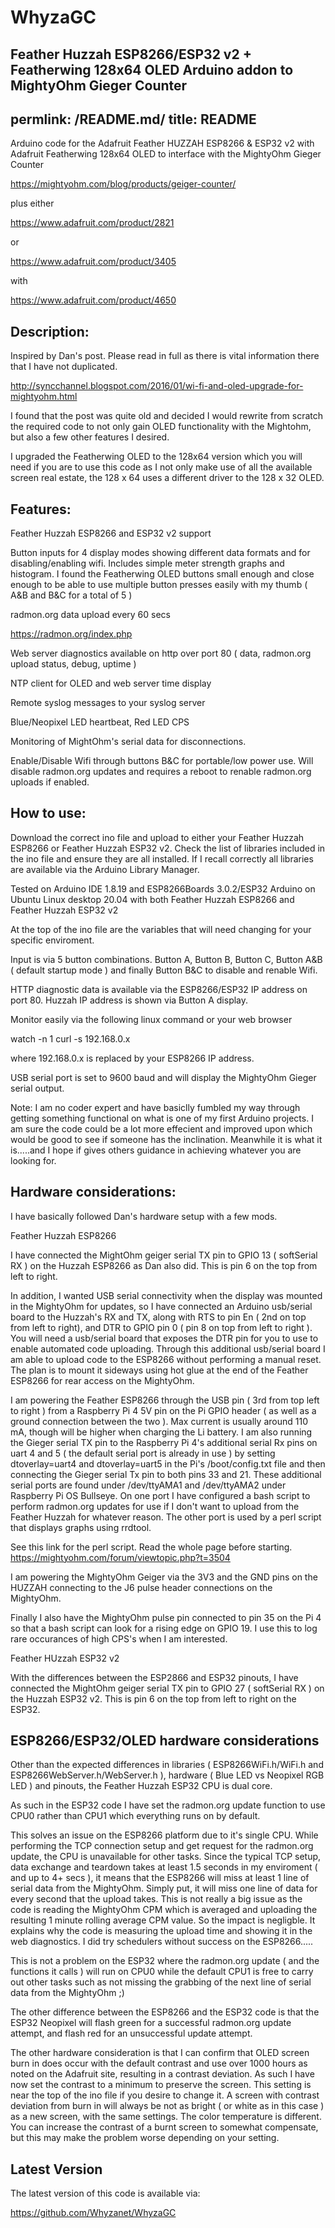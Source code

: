 # WhyzaGC
Feather Huzzah ESP8266/ESP32 v2 + Featherwing 128x64 OLED Arduino addon to MightyOhm Gieger Counter
---
permlink: /README.md/
title: README
---

Arduino code for the Adafruit Feather HUZZAH ESP8266 & ESP32 v2 with Adafruit Featherwing 128x64 OLED to interface with the MightyOhm Gieger Counter

https://mightyohm.com/blog/products/geiger-counter/

plus either

https://www.adafruit.com/product/2821

or

https://www.adafruit.com/product/3405

with 

https://www.adafruit.com/product/4650

## Description:

Inspired by Dan's post. Please read in full as there is vital information there that I have not duplicated.

http://syncchannel.blogspot.com/2016/01/wi-fi-and-oled-upgrade-for-mightyohm.html

I found that the post was quite old and decided I would rewrite from scratch the required code to not only gain OLED functionality with the Mightohm, but also a few other features I desired. 

I upgraded the Featherwing OLED to the 128x64 version which you will need if you are to use this code as I not only make use of all the available screen real estate, the 128 x 64 uses a different driver to the 128 x 32 OLED.

## Features:

Feather Huzzah ESP8266 and ESP32 v2 support

Button inputs for 4 display modes showing different data formats and for disabling/enabling wifi. Includes simple meter strength graphs and histogram. I found the Featherwing OLED buttons small enough and close enough to be able to use multiple button presses easily with my thumb ( A&B and B&C for a total of 5 )

radmon.org data upload every 60 secs

https://radmon.org/index.php

Web server diagnostics  available on http over port 80 ( data, radmon.org upload status, debug, uptime )

NTP client for OLED and web server time display

Remote syslog messages to your syslog server

Blue/Neopixel LED heartbeat, Red LED CPS

Monitoring of MightOhm's serial data for disconnections.

Enable/Disable Wifi through buttons B&C for portable/low power use. Will disable radmon.org updates and requires a reboot to renable radmon.org uploads if enabled.

## How to use:

Download the correct ino file and upload to either your Feather Huzzah ESP8266 or Feather Huzzah ESP32 v2. Check the list of libraries included in the ino file and ensure they are all installed.
If I recall correctly all libraries are available via the Arduino Library Manager.

Tested on Arduino IDE 1.8.19 and ESP8266Boards 3.0.2/ESP32 Arduino on Ubuntu Linux desktop 20.04 with both Feather Huzzah ESP8266 and Feather Huzzah ESP32 v2

At the top of the ino file are the variables that will need changing for your specific enviroment.

Input is via 5 button combinations. Button A, Button B, Button C, Button A&B ( default startup mode ) and finally Button B&C to disable and renable Wifi.

HTTP diagnostic data is available via the ESP8266/ESP32 IP address on port 80. Huzzah IP address is shown via Button A display.

Monitor easily via the following linux command or your web browser

watch -n 1 curl -s 192.168.0.x

where 192.168.0.x is replaced by your ESP8266 IP address.

USB serial port is set to 9600 baud and will display the MightyOhm Gieger serial output.

Note: I am no coder expert and have basiclly fumbled my way through getting something functional on what is one of my first Arduino projects. I am sure the code could be a lot more effecient and improved upon which would be good to see if someone has the inclination. Meanwhile it is what it is.....and I hope if gives others guidance in achieving whatever you are looking for.

## Hardware considerations:

I have basically followed Dan's hardware setup with a few mods.

Feather Huzzah ESP8266

I have connected the MightOhm geiger serial TX pin to GPIO 13 ( softSerial RX ) on the Huzzah ESP8266 as Dan also did. This is pin 6 on the top from left to right.

In addition, I wanted USB serial connectivity when the display was mounted in the MightyOhm for updates, so I have connected an Arduino usb/serial board to the Huzzah's RX and TX, along with RTS to pin En ( 2nd on top from left to right), and DTR to GPIO pin 0 ( pin 8 on top from left to right ).
You will need a usb/serial board that exposes the DTR pin for you to use to enable automated code uploading. Through this additional usb/serial board I am able to upload code to the ESP8266 without performing a manual reset. The plan is to mount it sideways using hot glue at the end of the Feather ESP8266 for rear access on the MightyOhm.

I am powering the Feather ESP8266 through the USB pin ( 3rd from top left to right ) from a Raspberry Pi 4 5V pin on the Pi GPIO header ( as well as a ground connection between the two ). Max current is usually around 110 mA, though will be higher when charging the Li battery.
I am also running the Gieger serial TX pin to the Raspberry Pi 4's additional serial Rx pins on uart 4 and 5 ( the default serial port is already in use ) by setting dtoverlay=uart4 and dtoverlay=uart5 in the Pi's /boot/config.txt file and then connecting the Gieger serial Tx pin to both pins 33 and 21. These additional serial ports are found under /dev/ttyAMA1 and /dev/ttyAMA2 under Raspberry Pi OS Bullseye.
On one port I have configured a bash script to perform radmon.org updates for use if I don't want to upload from the Feather Huzzah for whatever reason. The other port is used by a perl script that displays graphs using rrdtool.

See this link for the perl script. Read the whole page before starting.
https://mightyohm.com/forum/viewtopic.php?t=3504

I am powering the MightyOhm Geiger via the 3V3 and the GND pins on the HUZZAH connecting to the J6 pulse header connections on the MightyOhm.

Finally I also have the MightyOhm pulse pin connected to pin 35 on the Pi 4 so that a bash script can look for a rising edge on GPIO 19. I use this to log rare occurances of high CPS's when I am interested.

Feather HUzzah ESP32 v2

With the differences between the ESP2866 and ESP32 pinouts, I have connected the MightOhm geiger serial TX pin to GPIO 27 ( softSerial RX ) on the Huzzah ESP32 v2. This is pin 6 on the top from left to right on the ESP32.

## ESP8266/ESP32/OLED hardware considerations

Other than the expected differences in libraries ( ESP8266WiFi.h/WiFi.h and ESP8266WebServer.h/WebServer.h ), hardware ( Blue LED vs Neopixel RGB LED ) and pinouts, the Feather Huzzah ESP32 CPU is dual core.

As such in the ESP32 code I have set the radmon.org update function to use CPU0 rather than CPU1 which everything runs on by default. 

This solves an issue on the ESP8266 platform due to it's single CPU. While performing the TCP connection setup and get request for the radmon.org update, the CPU is unavailable for other tasks. Since the typical TCP setup, data exchange and teardown takes at least 1.5 seconds in my enviroment ( and up to 4+ secs ), it means that the ESP8266 will miss at least 1 line of serial data from the MightyOhm. Simply put, it will miss one line of data for every second that the upload takes. This is not really a big issue as the code is reading the MightyOhm CPM which is averaged and uploading the resulting 1 minute rolling average CPM value. So the impact is negligble. It explains why the code is measuring the upload time and showing it in the web diagnostics. I did try schedulers without success on the ESP8266.....

This is not a problem on the ESP32 where the radmon.org update ( and the functions it calls ) will run on CPU0 while the default CPU1 is free to carry out other tasks such as not missing the grabbing of the next line of serial data from the MightyOhm ;)

The other difference between the ESP8266 and the ESP32 code is that the ESP32 Neopixel will flash green for a successful radmon.org update attempt, and flash red for an unsuccessful update attempt.

The other hardware consideration is that I can confirm that OLED screen burn in does occur with the default contrast and use over 1000 hours as noted on the Adafruit site, resulting in a contrast deviation. As such I have now set the contrast to a minimum to preserve the screen. This setting is near the top of the ino file if you desire to change it. A screen with contrast deviation from burn in will always be not as bright ( or white as in this case ) as a new screen, with the same settings. The color temperature is different. You can increase the contrast of a burnt screen to somewhat compensate, but this may make the problem worse depending on your setting.

## Latest Version

The latest version of this code is available via:

https://github.com/Whyzanet/WhyzaGC
